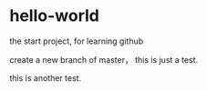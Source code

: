 # hello-world
the start project, for learning github

create a new branch of master， this is just a test.

this is another test.

